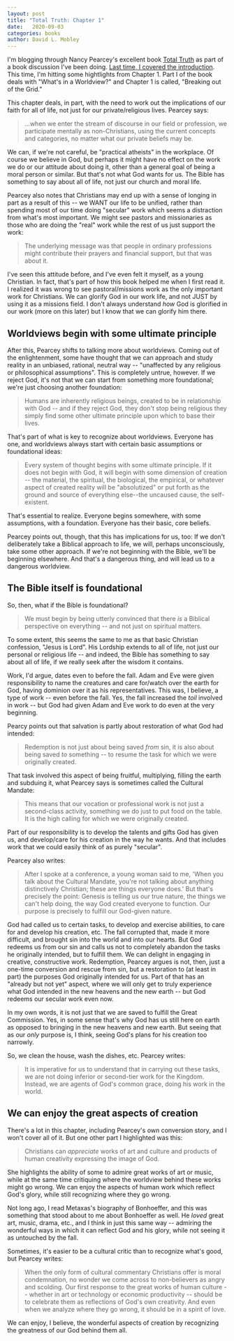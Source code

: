```yaml
---
layout: post
title: "Total Truth: Chapter 1"
date:   2020-09-03
categories: books
author: David L. Mobley
---
```


I'm blogging through Nancy Pearcey's excellent book [Total Truth](https://amzn.to/36AQc5S) as part of a book discussion I've been doing. [Last time, I covered the introduction](https://heisfaithful.github.io/books/2020/08/30/totaltruth1.html). This time, I'm hitting some hightlights from Chapter 1. Part I of the book deals with "What's in a Worldview?" and Chapter 1 is called, "Breaking out of the Grid."

This chapter deals, in part, with the need to work out the implications of our faith for all of life, not just for our private/religious lives. Pearcey says:
> ...when we enter the stream of discourse in our field or profession, we participate mentally as non-Christians, using the current concepts and categories, no matter what our private beliefs may be.

We can, if we're not careful, be "practical atheists" in the workplace. Of course we believe in God, but perhaps it might have no effect on the work we do or our attitude about doing it, other than a general goal of being a moral person or similar. But that's not what God wants for us. The Bible has something to say about all of life, not just our church and moral life.

Pearcey also notes that Christians may end up with a sense of longing in part as a result of this -- we WANT our life to be unified, rather than spending most of our time doing "secular" work which seems a distraction from what's most important. We might see pastors and missionaries as those who are doing the "real" work while the rest of us just support the work:

> The underlying message was that people in ordinary professions might contribute their prayers and financial support, but that was about it.

I've seen this attitude before, and I've even felt it myself, as a young Christian. In fact, that's part of how this book helped me when I first read it. I realized it was wrong to see pastoral/missions work as the only important work for Christians. We can glorify God in our work life, and not JUST by using it as a missions field. I don't always understand *how* God is glorified in our work (more on this later) but I know that we can glorify him there.

## Worldviews begin with some ultimate principle

After this, Pearcey shifts to talking more about worldviews. Coming out of the enlightenment, some have thought that we can approach and study reality in an unbiased, rational, neutral way -- "unaffected by any religious or philosophical assumptions". This is completely untrue, however. If we reject God, it's not that we can start from something more foundational; we're just choosing another foundation:
> Humans are inherently religious beings, created to be in relationship with God -- and if they reject God, they don't stop being religious they simply find some other ultimate principle upon which to base their lives.

That's part of what is key to recognize about worldviews. Everyone has one, and worldviews always start with certain basic assumptions or foundational ideas:
> Every system of thought begins with some ultimate principle. If it does not begin with God, it will begin with some dimension of creation -- the material, the spiritual, the biological, the empirical, or whatever aspect of created reality will be "absolutized" or put forth as the ground and source of everything else--the uncaused cause, the self-existent.

That's essential to realize. Everyone begins somewhere, with some assumptions, with a foundation. Everyone has their basic, core beliefs.

Pearcey points out, though, that this has implications for us, too: If we don't deliberately take a Biblical approach to life, we will, perhaps unconsciously, take some other approach. If we're not beginning with the Bible, we'll be beginning elsewhere. And that's a dangerous thing, and will lead us to a dangerous worldview.

## The Bible itself is foundational

So, then, what if the Bible is foundational?
> We must begin by being utterly convinced that there *is* a Biblical perspective on everything -- and not just on spiritual matters.

To some extent, this seems the same to me as that basic Christian confession, "Jesus is Lord". His Lordship extends to all of life, not just our personal or religious life -- and indeed, the Bible has something to say about all of life, if we really seek after the wisdom it contains.

Work, I'd argue, dates even to before the fall. Adam and Eve were given responsibility to name the creatures and care for/watch over the earth for God, having dominion over it as his representatives. This was, I believe, a type of work -- even before the fall. Yes, the fall increased the *toil* involved in work -- but God had given Adam and Eve work to do even at the very beginning.

Pearcy points out that salvation is partly about restoration of what God had intended:
> Redemption is not just about being saved *from* sin, it is also about being saved *to* something -- to resume the task for which we were originally created.

That task involved this aspect of being fruitful, multiplying, filling the earth and subduing it, what Pearcey says is sometimes called the Cultural Mandate:

> This means that our vocation or professional work is not just a second-class activity, something we do just to put food on the table. It is the high calling for which we were originally created.

Part of our responsibility is to develop the talents and gifts God has given us, and develop/care for his creation in the way he wants. And that includes work that we could easily think of as purely "secular".

Pearcey also writes:
> After I spoke at a conference, a young woman said to me, 'When you talk about the Cultural Mandate, you're not talking about anything distinctively Christian; these are things everyone does.' But that's precisely the point: Genesis is telling us our true nature, the things we can't help doing, the way God created everyone to function. Our purpose is precisely to fulfill our God-given nature.

God had called us to certain tasks, to develop and exercise abilities, to care for and develop his creation, etc. The fall corrupted that, made it more difficult, and brought sin into the world and into our hearts. But God redeems us from our sin and calls us not to completely abandon the tasks he originally intended, but to fulfill them. We can delight in engaging in creative, constructive work. Redemption, Pearcey argues is not, then, just a one-time conversion and rescue from sin, but a restoration to (at least in part) the purposes God originally intended for us. Part of that has an "already but not yet" aspect, where we will only get to truly experience what God intended in the new heavens and the new earth -- but God redeems our secular work even now.

In my own words, it is not just that we are saved to fulfill the Great Commission. Yes, in some sense that's why God has us still here on earth as opposed to bringing in the new heavens and new earth. But seeing that as our *only* purpose is, I think, seeing God's plans for his creation too narrowly.

So, we clean the house, wash the dishes, etc. Pearcey writes:
> It is imperative for us to understand that in carrying out these tasks, we are not doing inferior or second-tier work for the Kingdom. Instead, we are agents of God's common grace, doing his work in the world.

## We can enjoy the great aspects of creation

There's a lot in this chapter, including Pearcey's own conversion story, and I won't cover all of it. But one other part I highlighted was this:
> Christians can *appreciate* works of art and culture and products of human creativity expressing the image of God.

She highlights the ability of some to admire great works of art or music, while at the same time critiquing where the worldview behind these works might go wrong. We can enjoy the aspects of human work which reflect God's glory, while still recognizing where they go wrong.

Not long ago, I read Metaxas's biography of Bonhoeffer, and this was something that stood about to me about Bonhoeffer as well. He *loved* great art, music, drama, etc., and I think in just this same way -- admiring the wonderful ways in which it can reflect God and his glory, while not seeing it as untouched by the fall.

Sometimes, it's easier to be a cultural critic than to recognize what's good, but Pearcey writes:
> When the only form of cultural commentary Christians offer is moral condemnation, no wonder we come across to non-believers as angry and scolding.
> Our first response to the great works of human culture -- whether in art or technology or economic productivity -- should be to celebrate them as reflections of God's own creativity. And even when we analyze where they go wrong, it should be in a spirit of love.

We can enjoy, I believe, the wonderful aspects of creation by recognizing the greatness of our God behind them all.
